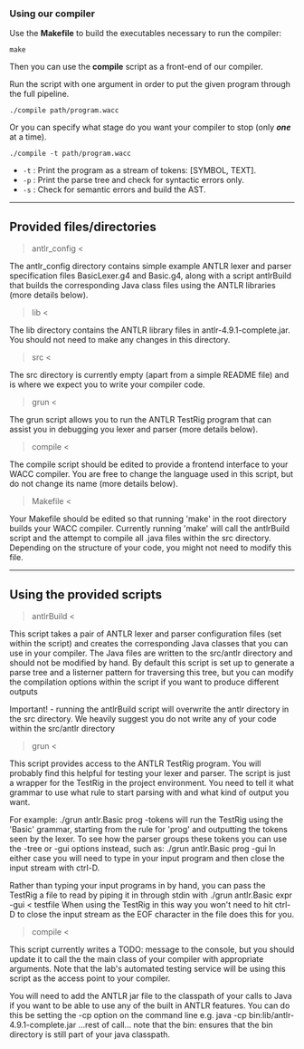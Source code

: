 ### Using our compiler

Use the **Makefile** to build the executables necessary to run the compiler:
```shell
make
```

Then you can use the **compile** script as a front-end of our compiler.

Run the script with one argument in order to put the given program through the full pipeline.
```shell
./compile path/program.wacc
```

Or you can specify what stage do you want your compiler to stop (only ***one*** at a time).

```shell
./compile -t path/program.wacc
```

- ```-t``` : Print the program as a stream of tokens: [SYMBOL, TEXT].
- ```-p``` : Print the parse tree and check for syntactic errors only.
- ```-s``` : Check for semantic errors and build the AST.

----------------------------
Provided files/directories  
----------------------------

> antlr_config <

The antlr_config directory contains simple example ANTLR lexer and parser 
specification files BasicLexer.g4 and Basic.g4, along with a script antlrBuild 
that builds the corresponding Java class files using the ANTLR libraries (more 
details below).
  
> lib <

The lib directory contains the ANTLR library files in antlr-4.9.1-complete.jar. 
You should not need to make any changes in this directory.
  
> src < 

The src directory is currently empty (apart from a simple README file) and is 
where we expect you to write your compiler code.

> grun <

The grun script allows you to run the ANTLR TestRig program that can assist you 
in debugging you lexer and parser (more details below).

> compile <

The compile script should be edited to provide a frontend interface to your WACC
compiler. You are free to change the language used in this script, but do not 
change its name (more details below).

> Makefile <

Your Makefile should be edited so that running 'make' in the root directory 
builds your WACC compiler. Currently running 'make' will call the antlrBuild 
script and the attempt to compile all .java files within the src directory. 
Depending on the structure of your code, you might not need to modify this file.

----------------------------
Using the provided scripts
----------------------------

> antlrBuild <

This script takes a pair of ANTLR lexer and parser configuration files (set 
within the script) and creates the corresponding Java classes that you can use
in your compiler. The Java files are written to the src/antlr directory and 
should not be modified by hand. By default this script is set up to generate a
parse tree and a listerner pattern for traversing this tree, but you can modify
the compilation options within the script if you want to produce different 
outputs

Important! - running the antlrBuild script will overwrite the antlr directory in
             the src directory. We heavily suggest you do not write any of your
             code within the src/antlr directory

> grun <

This script provides access to the ANTLR TestRig program. You will probably find
this helpful for testing your lexer and parser. The script is just a wrapper for
the TestRig in the project environment. You need to tell it what grammar to use
what rule to start parsing with and what kind of output you want.

For example:
  ./grun antlr.Basic prog -tokens
will run the TestRig using the 'Basic' grammar, starting from the rule for 
'prog' and outputting the tokens seen by the lexer. To see how the parser groups 
these tokens you can use the -tree or -gui options instead, such as:
  ./grun antlr.Basic prog -gui
In either case you will need to type in your input program and then close the 
input stream with ctrl-D.

Rather than typing your input programs in by hand, you can pass the TestRig a 
file to read by piping it in through stdin with
  ./grun antlr.Basic expr -gui < testfile
When using the TestRig in this way you won't need to hit ctrl-D to close the 
input stream as the EOF character in the file does this for you.

> compile <

This script currently writes a TODO: message to the console, but you should
update it to call the the main class of your compiler with appropriate 
arguments. Note that the lab's automated testing service will be using this 
script as the access point to your compiler.

You will need to add the ANTLR jar file to the classpath of your calls to Java
if you want to be able to use any of the built in ANTLR features. You can do 
this be setting the -cp option on the command line
  e.g.  java -cp bin:lib/antlr-4.9.1-complete.jar ...rest of call...
note that the bin: ensures that the bin directory is still part of your java 
classpath.

